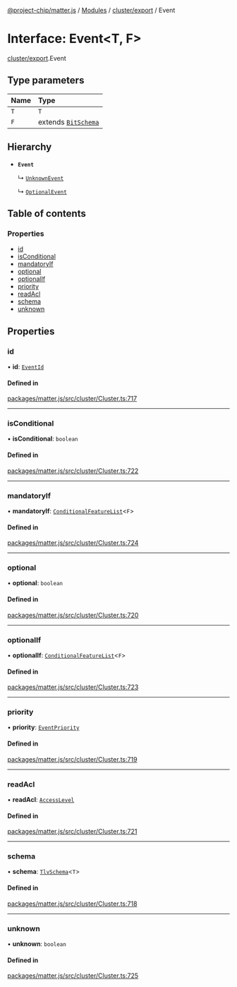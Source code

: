 [@project-chip/matter.js](../README.md) / [Modules](../modules.md) / [cluster/export](../modules/cluster_export.md) / Event

# Interface: Event\<T, F\>

[cluster/export](../modules/cluster_export.md).Event

## Type parameters

| Name | Type |
| :------ | :------ |
| `T` | `T` |
| `F` | extends [`BitSchema`](../modules/schema_export.md#bitschema) |

## Hierarchy

- **`Event`**

  ↳ [`UnknownEvent`](cluster_export.UnknownEvent.md)

  ↳ [`OptionalEvent`](cluster_export.OptionalEvent.md)

## Table of contents

### Properties

- [id](cluster_export.Event.md#id)
- [isConditional](cluster_export.Event.md#isconditional)
- [mandatoryIf](cluster_export.Event.md#mandatoryif)
- [optional](cluster_export.Event.md#optional)
- [optionalIf](cluster_export.Event.md#optionalif)
- [priority](cluster_export.Event.md#priority)
- [readAcl](cluster_export.Event.md#readacl)
- [schema](cluster_export.Event.md#schema)
- [unknown](cluster_export.Event.md#unknown)

## Properties

### id

• **id**: [`EventId`](../modules/datatype_export.md#eventid)

#### Defined in

[packages/matter.js/src/cluster/Cluster.ts:717](https://github.com/project-chip/matter.js/blob/0c058ae17fdba4c0b89b8b13c309011d51782299/packages/matter.js/src/cluster/Cluster.ts#L717)

___

### isConditional

• **isConditional**: `boolean`

#### Defined in

[packages/matter.js/src/cluster/Cluster.ts:722](https://github.com/project-chip/matter.js/blob/0c058ae17fdba4c0b89b8b13c309011d51782299/packages/matter.js/src/cluster/Cluster.ts#L722)

___

### mandatoryIf

• **mandatoryIf**: [`ConditionalFeatureList`](../modules/cluster_export.md#conditionalfeaturelist)\<`F`\>

#### Defined in

[packages/matter.js/src/cluster/Cluster.ts:724](https://github.com/project-chip/matter.js/blob/0c058ae17fdba4c0b89b8b13c309011d51782299/packages/matter.js/src/cluster/Cluster.ts#L724)

___

### optional

• **optional**: `boolean`

#### Defined in

[packages/matter.js/src/cluster/Cluster.ts:720](https://github.com/project-chip/matter.js/blob/0c058ae17fdba4c0b89b8b13c309011d51782299/packages/matter.js/src/cluster/Cluster.ts#L720)

___

### optionalIf

• **optionalIf**: [`ConditionalFeatureList`](../modules/cluster_export.md#conditionalfeaturelist)\<`F`\>

#### Defined in

[packages/matter.js/src/cluster/Cluster.ts:723](https://github.com/project-chip/matter.js/blob/0c058ae17fdba4c0b89b8b13c309011d51782299/packages/matter.js/src/cluster/Cluster.ts#L723)

___

### priority

• **priority**: [`EventPriority`](../enums/cluster_export.EventPriority.md)

#### Defined in

[packages/matter.js/src/cluster/Cluster.ts:719](https://github.com/project-chip/matter.js/blob/0c058ae17fdba4c0b89b8b13c309011d51782299/packages/matter.js/src/cluster/Cluster.ts#L719)

___

### readAcl

• **readAcl**: [`AccessLevel`](../enums/cluster_export.AccessLevel.md)

#### Defined in

[packages/matter.js/src/cluster/Cluster.ts:721](https://github.com/project-chip/matter.js/blob/0c058ae17fdba4c0b89b8b13c309011d51782299/packages/matter.js/src/cluster/Cluster.ts#L721)

___

### schema

• **schema**: [`TlvSchema`](../classes/tlv_export.TlvSchema.md)\<`T`\>

#### Defined in

[packages/matter.js/src/cluster/Cluster.ts:718](https://github.com/project-chip/matter.js/blob/0c058ae17fdba4c0b89b8b13c309011d51782299/packages/matter.js/src/cluster/Cluster.ts#L718)

___

### unknown

• **unknown**: `boolean`

#### Defined in

[packages/matter.js/src/cluster/Cluster.ts:725](https://github.com/project-chip/matter.js/blob/0c058ae17fdba4c0b89b8b13c309011d51782299/packages/matter.js/src/cluster/Cluster.ts#L725)
